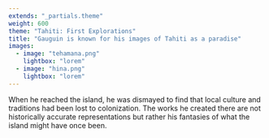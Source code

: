 ```yaml
---
extends: "_partials.theme"
weight: 600
theme: "Tahiti: First Explorations"
title: "Gauguin is known for his images of Tahiti as a paradise"
images:
  - image: "tehamana.png"
    lightbox: "lorem"
  - image: "hina.png"
    lightbox: "lorem"
---
```


When he reached the island, he was dismayed to find that local culture and traditions had been lost to colonization. The works he created there are not historically accurate representations but rather his fantasies of what the island might have once been.
